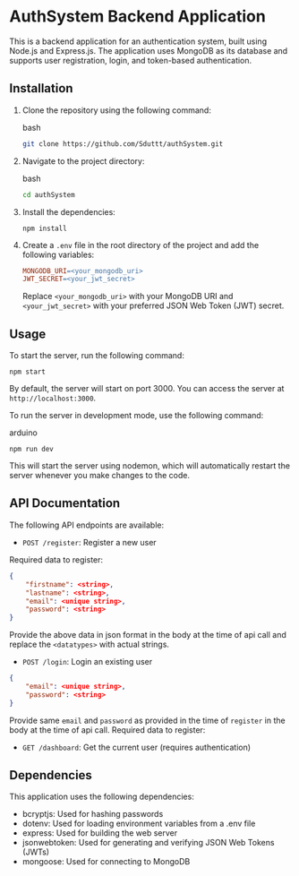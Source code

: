 AuthSystem Backend Application
================================

This is a backend application for an authentication system, built using Node.js and Express.js. The application uses MongoDB as its database and supports user registration, login, and token-based authentication.

Installation
------------

1.  Clone the repository using the following command:
    
    bash
    
    ```bash
    git clone https://github.com/Sduttt/authSystem.git
    ```
    
2.  Navigate to the project directory:
    
    bash
    
    ```bash
    cd authSystem
    ```
    
3.  Install the dependencies:
    
    ```
    npm install
    ```
    
4.  Create a `.env` file in the root directory of the project and add the following variables:
    
   
    
    ```makefile
    MONGODB_URI=<your_mongodb_uri>
    JWT_SECRET=<your_jwt_secret>
    ```
    
    Replace `<your_mongodb_uri>` with your MongoDB URI and `<your_jwt_secret>` with your preferred JSON Web Token (JWT) secret.
    

Usage
-----

To start the server, run the following command:


```
npm start
```

By default, the server will start on port 3000. You can access the server at `http://localhost:3000`.

To run the server in development mode, use the following command:

arduino

```
npm run dev
```

This will start the server using nodemon, which will automatically restart the server whenever you make changes to the code.

API Documentation
-----------------

The following API endpoints are available:

*   `POST /register`: Register a new user 

Required data to register: 
```json
{
    "firstname": <string>,
    "lastname": <string>,
    "email": <unique string>,
    "password": <string>
}
```
Provide the above data in json format in the body at the time of api call and replace the `<datatypes>` with actual strings.

*   `POST /login`: Login an existing user
```json
{
    "email": <unique string>,
    "password": <string>
}
```
Provide same `email` and `password` as provided in the time of `register` in the body at the time of api call.
Required data to register: 
*   `GET /dashboard`: Get the current user (requires authentication)


Dependencies
------------

This application uses the following dependencies:

*   bcryptjs: Used for hashing passwords
*   dotenv: Used for loading environment variables from a .env file
*   express: Used for building the web server
*   jsonwebtoken: Used for generating and verifying JSON Web Tokens (JWTs)
*   mongoose: Used for connecting to MongoDB